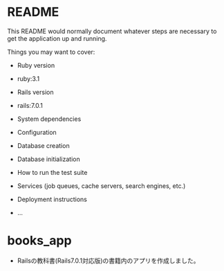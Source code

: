 # README

This README would normally document whatever steps are necessary to get the
application up and running.

Things you may want to cover:

* Ruby version
- ruby:3.1

* Rails version
- rails:7.0.1

* System dependencies

* Configuration

* Database creation

* Database initialization

* How to run the test suite

* Services (job queues, cache servers, search engines, etc.)

* Deployment instructions

* ...

# books_app
- Railsの教科書(Rails7.0.1対応版)の書籍内のアプリを作成しました。
